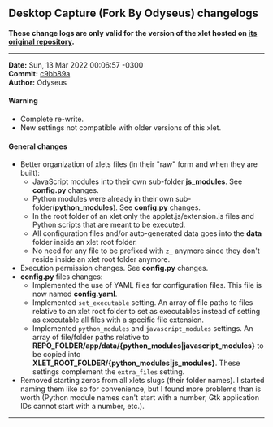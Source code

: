 ## Desktop Capture (Fork By Odyseus) changelogs

**These change logs are only valid for the version of the xlet hosted on [its original repository](https://gitlab.com/Odyseus/CinnamonTools).**

***

**Date:** Sun, 13 Mar 2022 00:06:57 -0300<br/>
**Commit:** [c9bb89a](https://gitlab.com/Odyseus/CinnamonTools/commit/c9bb89a)<br/>
**Author:** Odyseus<br/>

#### Warning

- Complete re-write.
- New settings not compatible with older versions of this xlet.

#### General changes

- Better organization of xlets files (in their "raw" form and when they are built):
    - JavaScript modules into their own sub-folder **js_modules**. See **config.py** changes.
    - Python modules were already in their own sub-folder(**python_modules**). See **config.py** changes.
    - In the root folder of an xlet only the applet.js/extension.js files and Python scripts that are meant to be executed.
    - All configuration files and/or auto-generated data goes into the **__data__** folder inside an xlet root folder.
    - No need for any file to be prefixed with `z_` anymore since they don't reside inside an xlet root folder anymore.
- Execution permission changes. See **config.py** changes.
- **config.py** files changes:
    - Implemented the use of YAML files for configuration files. This file is now named **config.yaml**.
    - Implemented `set_executable` setting. An array of file paths to files relative to an xlet root folder to set as executables instead of setting as executable all files with a specific file extension.
    - Implemented `python_modules` and `javascript_modules` settings. An array of file/folder paths relative to **REPO_FOLDER/__app__/data/{python_modules|javascript_modules}** to be copied into **XLET_ROOT_FOLDER/{python_modules|js_modules}**. These settings complement the `extra_files` setting.
- Removed starting zeros from all xlets slugs (their folder names). I started naming them like so for convenience, but I found more problems than is worth (Python module names can't start with a number, Gtk application IDs cannot start with a number, etc.).

***

